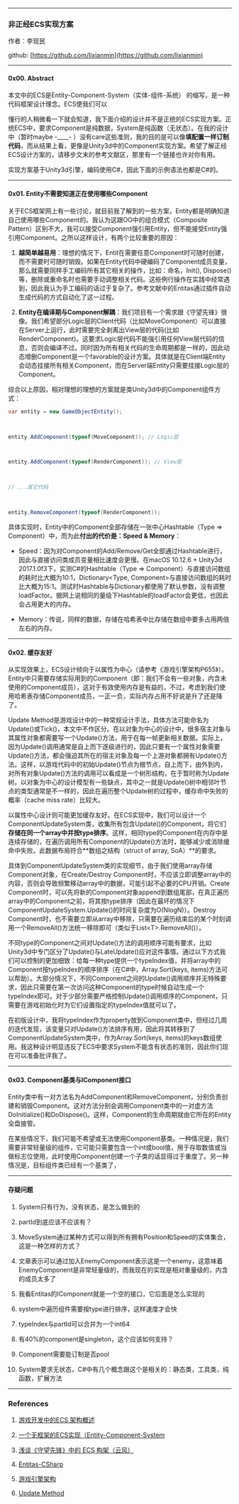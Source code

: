 
---

### 非正经ECS实现方案

作者：李现民

github: [https://github.com/lixianmin](https://github.com/lixianmin)

---

#### 0x00. Abstract

本文中的ECS是Entity-Component-System（实体-组件-系统） 的缩写，是一种代码框架设计理念。ECS使我们可以

懂行的人稍微看一下就会知道，我下面介绍的设计并不是正统的ECS实现方案。正统ECS中，要求Component是纯数据，System是纯函数（无状态）。在我的设计中（暂时maybe -\_\_\_\_- ）没有care这些准则，我的目的是可以像**填配置一样订制代码**，而从结果上看，更像是Unity3d中的Component实现方案。希望了解正经ECS设计方案的，请移步文末的参考文献区，那里有一个链接也许对你有用。

实现方案基于Unity3d引擎，编码使用C\#，因此下面的示例语法也都是C\#的。

---

#### 0x01. Entity不需要知道正在使用哪些Component

关于ECS框架网上有一些讨论，就目前我了解到的一些方案，Entity都是明确知道自己使用哪些Component的。我认为这跟OO中的组合模式（Composite Pattern）区别不大，我可以接受Component强引用Entity，但不能接受Entity强引用Component。之所以这样设计，有两个比较重要的原因：

1. **越简单越易用**：理想的情况下，Entit在需要任意Component时可随时创建，而不需要时可随时销毁。如果在Entity代码中硬编码了Component成员变量，那么就需要同样手工编码所有其它相关的操作，比如：命名，Init\(\), Dispose\(\)等，删除或重命名时也需要手动调整相关代码。这些例行操作在实践中经常遇到，因此我认为手工编码的话过于复杂了。参考文献中的Entitas通过插件自动生成代码的方式自动化了这一过程。

1. **Entity在编译期与Component解耦**：我们项目有一个需求跟《守望先锋》很像。我们希望部分Logic层的Client代码（比如MoveComponent）可以直接在Server上运行，此时需要完全剥离出View层的代码\(比如RenderComponent\)。这要求Logic层代码不能强引用任何View层代码的信息，否则会编译不过。同时因为所有相关代码的生命周期都是一样的，因此动态增删Component是一个favorable的设计方案。具体就是在Client端Entity会动态挂接所有相关Component，而在Server端Entity只需要挂接Logic层的Component。

综合以上原因，相对理想的理想的方案就是类Unity3d中的Component组件方式：

```csharp
var entity = new GameObjectEntity();



entity.AddComponent(typeof(MoveComponent)); // Logic层



entity.AddComponent(typeof(RenderComponent)); // View层



// ...其它代码



entity.RemoveComponent(typeof(RenderComponent));
```

具体实现时，Entity中的Component全部存储在一张中心Hashtable（Type =&gt; Component）中，而为此**付出的代价是：Speed & Memory**：

* Speed：因为对Component的Add/Remove/Get全部通过Hashtable进行，因此与直接访问类成员变量相比速度会更慢。在macOS 10.12.6 + Unity3d 2017.1.0f3下，实测C\#的Hashtable（Type =&gt; Component）与直接访问数组的耗时比大概为10:1，Dictionary&lt;Type, Component&gt;与直接访问数组的耗时比大概为15:1。测试时Hashtable与Dictionary都使用了默认参数，没有调整loadFactor。据网上说相同的量级下Hashtable的loadFactor会更低，也因此会占用更大的内存。

* Memory：传说，同样的数据，存储在哈希表中比存储在数组中要多占用两倍左右的内存。

---

#### 0x02. 缓存友好

从实现效果上，ECS设计倾向于以属性为中心（请参考《游戏引擎架构P655》）。Entity中只需要存储实际用到的Component（即：我们不会有一些对象，内含未使用的Component成员），这对于有效使用内存是有益的，不过，考虑到我们使用哈希表存储Component成员，一正一负，实际内存占用不好说是升了还是降了。

Update Method是游戏设计中的一种常规设计手法，具体方法可能命名为Update\(\)或Tick\(\)，本文中不作区分。在以对象为中心的设计中，很多宿主对象与其属性对象都需要写一个Update\(\)方法，用于在每一帧更新相关数据。实际上，因为Update\(\)调用通常是自上而下逐级进行的，因此只要有一个属性对象需要Update\(\)方法，都会强迫其所在的宿主对象及每一个上游对象都拥有Update\(\)方法。这样，以游戏代码中的初始Update\(\)节点为根节点，自上而下，由外到内，对所有对象Update\(\)方法的调用可以看成是一个树形结构，在于暂时称为Update树。以对象为中心的设计模型有一些缺点，其中之一就是Update\(\)树中相邻叶节点的类型通常是不一样的，因此在遍历整个Update树的过程中，缓存命中失败的概率（cache miss rate）比较大。

以属性中心设计则可能更加缓存友好。在ECS实现中，我们可以设计一个ComponentUpdateSystem类，收集所有包含Update\(\)的Component，将它们**存储在同一个array中并按type排序**。这样，相同type的Component在内存中是连续存储的，在遍历调用所有Component的Update\(\)方法时，能够减少或消除缓命中失败。此数据布局符合**数组之结构（struct of array, SoA）**的要求。

具体到ComponentUpdateSystem类的实现细节，由于我们使用array存储Component对象，在Create/Destroy Component时，不应该立即调整array中的内容，否则会导致频繁移动array中的数据，可能引起不必要的CPU开销。Create Component时，可以先将新的Component对象append到数组尾部，在真正遍历array中的Component之前，将其按type排序（因此在最坏的情况下ComponentUpdateSystem.Update\(\)的时间复杂度为O\(NlogN\)）。Destroy Component时，也不需要立即从array中移除，只需要在遍历结束后的某个时刻调用一个RemoveAll\(\)方法统一移除即可（类似于List&lt;T&gt;.RemoveAll\(\)）。

不同type的Component之间对Update\(\)方法的调用顺序可能有要求，比如Unity3d中专门区分了Update\(\)与LateUpdate\(\)应对这件事情。通过以下方式我们可以控制的更加细致：给每一种type提供一个typeIndex值，并将array中的Component按typeIndex的顺序排序（在C\#中，Array.Sort\(keys, items\)方法可以帮助）。大部分情况下，不同Component之间的Update\(\)调用顺序并无特殊要求，因此只需要在第一次访问这种Component的type时候自动生成一个typeIndex即可。对于少部分需要严格控制Update\(\)调用顺序的Component，只需要在游戏初始化时为它们设置指定的typeIndex值就可以了。

在初版设计中，我将typeIndex作为property放到Component类中，但经过几周的迭代发现，该变量只对Update\(\)方法排序有用，因此将其转移到了ComponentUpdateSystem类中，作为Array.Sort\(keys, items\)的keys数组使用。我这种设计明显违反了ECS中要求System不能含有状态的准则，因此你们现在可以准备批评我了。

---

#### 0x03. Component基类与IComponent接口

Entity类中有一对方法名为AddComponent和RemoveComponent，分别负责创建和销毁Component。这对方法分别会调用Component类中的一对虚方法DoInitialize\(\)和DoDispose\(\)。这样，Component的生命周期就由它所在的Entity全盘接管。

在某些情况下，我们可能不希望或无法使用Component基类。一种情况是，我们需要非常轻量级的组件，它可能只需要包含一个int或bool值，用于存取数值或当做标志位使用，此时使用Component创建一个子类的话显得过于重度了。另一种情况是，目标组件类已经有一个基类了，

---

#### 存疑问题

1. System只有行为，没有状态，是怎么做到的

1. partId到底应该不应该有？

1. MoveSystem通过某种方式可以得到所有拥有Position和Speed的实体集合， 这是一种怎样的方式？

1. 文章表示可以通过加入EnemyComponent表示这是一个enemy，这意味着EnemyComponent是非常轻量级的，而我现在的实现是相对重量级的，内含的成员太多了

1. 我看Entitas的IComponent就是一个空的接口，它后面是怎么实现的

1. system中遍历组件需要按type进行排序，这样速度才会快

1. typeIndex与partId可以合并为一个int64

1. 有40%的component是singleton，这个应该如何支持？

1. Component需要能订制是否pool

1. System要求无状态，C\#中有几个概念跟这个是相关的：静态类，工具类，纯函数，扩展方法

---

### References

1. [游戏开发中的ECS 架构概述](https://zhuanlan.zhihu.com/p/30538626)

2. [一个无框架的ECS实现（Entity-Component-System](https://zhuanlan.zhihu.com/p/32787878)

3. [浅谈《守望先锋》中的 ECS 构架（云风）](https://blog.codingnow.com/2017/06/overwatch_ecs.html)

4. [Entitas-CSharp](https://github.com/sschmid/Entitas-CSharp)

5. [游戏引擎架构](https://www.amazon.cn/dp/B00HY8SIX2/ref=sr_1_1?s=books&ie=UTF8&qid=1522924143&sr=1-1)

6. [Update Method](https://github.com/lixianmin/design-pattern/blob/master/update-method.md)



